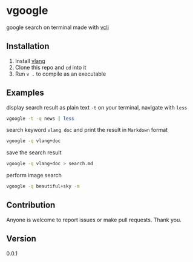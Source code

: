 # vgoogle
google search on terminal
made with [vcli](https://github.com/changhz/vcli)

## Installation
1. Install [vlang](https://github.com/vlang/v)
2. Clone this repo and `cd` into it
3. Run `v .` to compile as an executable

## Examples

display search result as plain text `-t` on your terminal, navigate with `less`
``` sh
vgoogle -t -q news | less
```

search keyword `vlang doc` and print the result in `Markdown` format
``` sh
vgoogle -q vlang+doc
```

save the search result
``` sh
vgoogle -q vlang+doc > search.md
```

perform image search
``` sh
vgoogle -q beautiful+sky -m
```

## Contribution
Anyone is welcome to report issues or make pull requests. Thank you.

## Version
0.0.1
